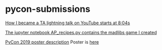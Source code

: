 # pycon-submissions

[How I became a TA lightning talk on YouTube starts at 8:04s](https://www.youtube.com/watch?v=fJj18KzomR0&t=822s) 

[The jupyter notebook AP_recipes.py contains the madlibs game I created](../AP_recipes.py)

[PyCon 2019 poster description](https://us.pycon.org/2019/schedule/presentation/120/) Poster is [here](../PYCON19-STEM.pdf)
